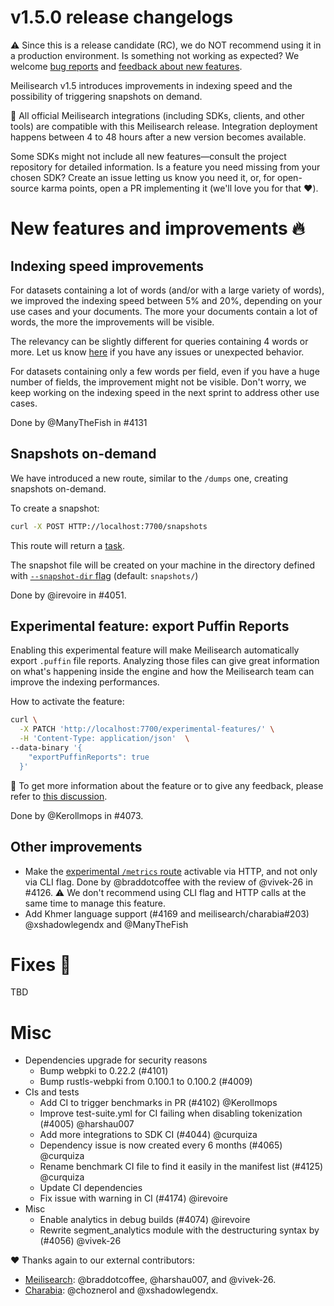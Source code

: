 # v1.5.0 release changelogs

<!-- The following line should ONLY be put PRE-release changelogs -->
⚠️ Since this is a release candidate (RC), we do NOT recommend using it in a production environment. Is something not working as expected? We welcome [bug reports](https://github.com/meilisearch/meilisearch/issues/new/choose) and [feedback about new features](https://github.com/meilisearch/product/discussions).

Meilisearch v1.5 introduces improvements in indexing speed and the possibility of triggering snapshots on demand.

<!-- The following lines should NOT be put in the PRE-release changelogs -->
🧰 All official Meilisearch integrations (including SDKs, clients, and other tools) are compatible with this Meilisearch release. Integration deployment happens between 4 to 48 hours after a new version becomes available.

<!-- The following lines should NOT be put in the PRE-release changelogs -->
Some SDKs might not include all new features—consult the project repository for detailed information. Is a feature you need missing from your chosen SDK? Create an issue letting us know you need it, or, for open-source karma points, open a PR implementing it (we'll love you for that ❤️).

# New features and improvements 🔥

## Indexing speed improvements

For datasets containing a lot of words (and/or with a large variety of words), we improved the indexing speed between 5% and 20%, depending on your use cases and your documents. The more your documents contain a lot of words, the more the improvements will be visible.

The relevancy can be slightly different for queries containing 4 words or more. Let us know [here](https://github.com/meilisearch/product/discussions) if you have any issues or unexpected behavior.

For datasets containing only a few words per field, even if you have a huge number of fields, the improvement might not be visible. Don't worry, we keep working on the indexing speed in the next sprint to address other use cases.

Done by @ManyTheFish in #4131

## Snapshots on-demand

We have introduced a new route, similar to the `/dumps` one, creating snapshots on-demand.

To create a snapshot:

```bash
curl -X POST HTTP://localhost:7700/snapshots
```

This route will return a [task](https://www.meilisearch.com/docs/reference/api/tasks).

The snapshot file will be created on your machine in the directory defined with [`--snapshot-dir` flag](https://www.meilisearch.com/docs/learn/configuration/instance_options#snapshot-destination) (default: `snapshots/`)

Done by @irevoire in #4051.

## Experimental feature: export Puffin Reports

Enabling this experimental feature will make Meilisearch automatically export `.puffin` file reports. Analyzing those files can give great information on what's happening inside the engine and how the Meilisearch team can improve the indexing performances.

How to activate the feature:

```bash
curl \
  -X PATCH 'http://localhost:7700/experimental-features/' \
  -H 'Content-Type: application/json'  \
--data-binary '{
    "exportPuffinReports": true
  }'
```

📣 To get more information about the feature or to give any feedback, please refer to [this discussion](https://github.com/meilisearch/product/discussions/693).

Done by @Kerollmops in #4073.

## Other improvements

* Make the [experimental `/metrics` route](https://github.com/meilisearch/product/discussions/625) activable via HTTP, and not only via CLI flag. Done by @braddotcoffee with the review of @vivek-26 in #4126.
⚠️ We don't recommend using CLI flag and HTTP calls at the same time to manage this feature.
* Add Khmer language support (#4169 and meilisearch/charabia#203) @xshadowlegendx and @ManyTheFish

# Fixes 🐞
TBD

# Misc

* Dependencies upgrade for security reasons
  * Bump webpki to 0.22.2 (#4101)
  * Bump rustls-webpki from 0.100.1 to 0.100.2 (#4009)
* CIs and tests
  * Add CI to trigger benchmarks in PR (#4102) @Kerollmops
  * Improve test-suite.yml for CI failing when disabling tokenization (#4005) @harshau007
  * Add more integrations to SDK CI (#4044) @curquiza
  * Dependency issue is now created every 6 months (#4065) @curquiza
  * Rename benchmark CI file to find it easily in the manifest list (#4125) @curquiza
  * Update CI dependencies
  * Fix issue with warning in CI (#4174) @irevoire
* Misc
  * Enable analytics in debug builds (#4074) @irevoire
  * Rewrite segment_analytics module with the destructuring syntax by (#4056) @vivek-26

❤️ Thanks again to our external contributors:
- [Meilisearch](https://github.com/meilisearch/meilisearch): @braddotcoffee, @harshau007, and @vivek-26.
- [Charabia](https://github.com/meilisearch/charabia): @choznerol and @xshadowlegendx.
